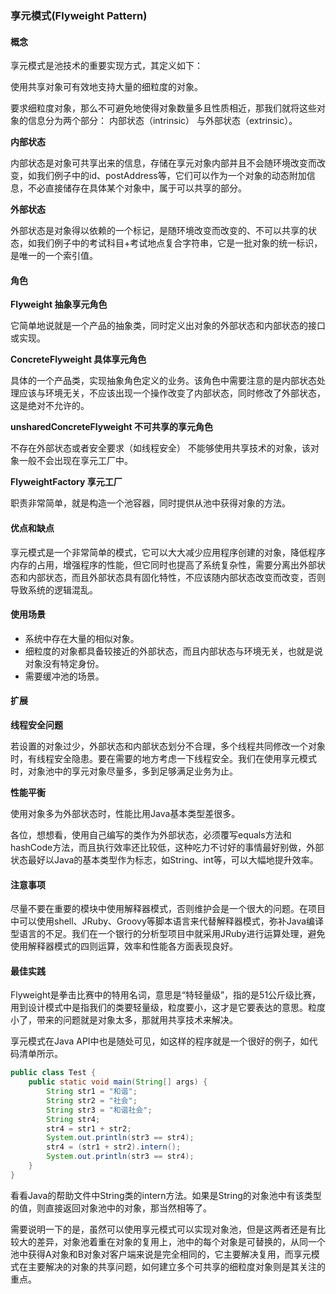 ### 享元模式(Flyweight Pattern)

#### 概念

享元模式是池技术的重要实现方式，其定义如下： 

使用共享对象可有效地支持大量的细粒度的对象。

要求细粒度对象，那么不可避免地使得对象数量多且性质相近，那我们就将这些对象的信息分为两个部分： 内部状态（intrinsic） 与外部状态（extrinsic）。

**内部状态**

内部状态是对象可共享出来的信息，存储在享元对象内部并且不会随环境改变而改变，如我们例子中的id、postAddress等，它们可以作为一个对象的动态附加信息，不必直接储存在具体某个对象中，属于可以共享的部分。

**外部状态**

外部状态是对象得以依赖的一个标记，是随环境改变而改变的、不可以共享的状态，如我们例子中的考试科目+考试地点复合字符串，它是一批对象的统一标识，是唯一的一个索引值。

#### 角色

**Flyweight 抽象享元角色**

它简单地说就是一个产品的抽象类，同时定义出对象的外部状态和内部状态的接口或实现。

**ConcreteFlyweight 具体享元角色**

具体的一个产品类，实现抽象角色定义的业务。该角色中需要注意的是内部状态处理应该与环境无关，不应该出现一个操作改变了内部状态，同时修改了外部状态，这是绝对不允许的。

**unsharedConcreteFlyweight 不可共享的享元角色**

不存在外部状态或者安全要求（如线程安全） 不能够使用共享技术的对象，该对象一般不会出现在享元工厂中。

**FlyweightFactory 享元工厂**

职责非常简单，就是构造一个池容器，同时提供从池中获得对象的方法。

#### 优点和缺点

享元模式是一个非常简单的模式，它可以大大减少应用程序创建的对象，降低程序内存的占用，增强程序的性能，但它同时也提高了系统复杂性，需要分离出外部状态和内部状态，而且外部状态具有固化特性，不应该随内部状态改变而改变，否则导致系统的逻辑混乱。

#### 使用场景

* 系统中存在大量的相似对象。
* 细粒度的对象都具备较接近的外部状态，而且内部状态与环境无关，也就是说对象没有特定身份。
* 需要缓冲池的场景。

#### 扩展

**线程安全问题**

若设置的对象过少，外部状态和内部状态划分不合理，多个线程共同修改一个对象时，有线程安全隐患。要在需要的地方考虑一下线程安全。我们在使用享元模式时，对象池中的享元对象尽量多，多到足够满足业务为止。

**性能平衡**

使用对象多为外部状态时，性能比用Java基本类型差很多。

各位，想想看，使用自己编写的类作为外部状态，必须覆写equals方法和hashCode方法，而且执行效率还比较低，这种吃力不讨好的事情最好别做，外部状态最好以Java的基本类型作为标志，如String、int等，可以大幅地提升效率。


#### 注意事项

尽量不要在重要的模块中使用解释器模式，否则维护会是一个很大的问题。在项目中可以使用shell、JRuby、Groovy等脚本语言来代替解释器模式，弥补Java编译型语言的不足。我们在一个银行的分析型项目中就采用JRuby进行运算处理，避免使用解释器模式的四则运算，效率和性能各方面表现良好。

#### 最佳实践

Flyweight是拳击比赛中的特用名词，意思是“特轻量级”，指的是51公斤级比赛，用到设计模式中是指我们的类要轻量级，粒度要小，这才是它要表达的意思。粒度小了，带来的问题就是对象太多，那就用共享技术来解决。

享元模式在Java API中也是随处可见，如这样的程序就是一个很好的例子，如代码清单所示。
```java
public class Test {
    public static void main(String[] args) {
        String str1 = "和谐";
        String str2 = "社会";
        String str3 = "和谐社会";
        String str4;
        str4 = str1 + str2;
        System.out.println(str3 == str4);
        str4 = (str1 + str2).intern();
        System.out.println(str3 == str4);
    }
}
```
看看Java的帮助文件中String类的intern方法。如果是String的对象池中有该类型的值，则直接返回对象池中的对象，那当然相等了。

需要说明一下的是，虽然可以使用享元模式可以实现对象池，但是这两者还是有比较大的差异，对象池着重在对象的复用上，池中的每个对象是可替换的，从同一个池中获得A对象和B对象对客户端来说是完全相同的，它主要解决复用，而享元模式在主要解决的对象的共享问题，如何建立多个可共享的细粒度对象则是其关注的重点。